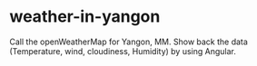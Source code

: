 # weather-in-yangon
Call the openWeatherMap for Yangon, MM. Show back the data (Temperature, wind, cloudiness, Humidity) by using Angular.
